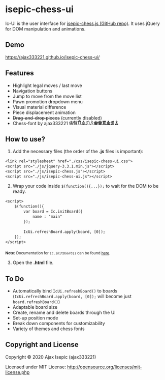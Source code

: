 isepic-chess-ui
================

Ic-UI is the user interface for [isepic-chess.js (GitHub repo)](https://github.com/ajax333221/isepic-chess). It uses jQuery for DOM manipulation and animations.

Demo
-------------

https://ajax333221.github.io/isepic-chess-ui/

Features
-------------

- Highlight legal moves / last move
- Navigation buttons
- Jump to move from the move list
- Pawn promotion dropdown menu
- Visual material difference
- Piece displacement animation
- ~~Drag-and-drop pieces~~ (currently disabled)
- Chess-font by ajax333221 ![White King](css/images/wk.png "white king")![White Queen](css/images/wq.png "white queen")![White Rook](css/images/wr.png "white rook")![White Bishop](css/images/wb.png "white bishop")![White Knight](css/images/wn.png "white knight")![White Pawn](css/images/wp.png "white pawn")![Black King](css/images/bk.png "black king")![Black Queen](css/images/bq.png "black queen")![Black Rook](css/images/br.png "black rook")![Black Bishop](css/images/bb.png "black bishop")![Black Knight](css/images/bn.png "black knight")![Black Pawn](css/images/bp.png "black pawn")

How to use?
-------------

1. Add the necessary files (the order of the **.js** files is important):

```
<link rel="stylesheet" href="./css/isepic-chess-ui.css">
<script src="./js/jquery-3.3.1.min.js"></script>
<script src="./js/isepic-chess.js"></script>
<script src="./js/isepic-chess-ui.js"></script>
```

2. Wrap your code inside `$(function(){...});` to wait for the DOM to be ready.

```
<script>
	$(function(){
		var board = Ic.initBoard({
			name : "main"
		});
		
		IcUi.refreshBoard.apply(board, [0]);
	});
</script>
```
<sub>**Note:** Documentation for `Ic.initBoard()` can be found [here](https://github.com/ajax333221/isepic-chess#documentation).</sub>

3. Open the **.html** file.

To Do
-------------

- Automatically bind `IcUi.refreshBoard()` to boards (`IcUi.refreshBoard.apply(board, [0]);` will become just `board.refreshBoard()`)
- Adaptable board size
- Create, rename and delete boards through the UI
- Set-up position mode
- Break down components for customizability
- Variety of themes and chess fonts

Copyright and License
-------------

Copyright © 2020 Ajax Isepic (ajax333221)

Licensed under MIT License: http://opensource.org/licenses/mit-license.php
